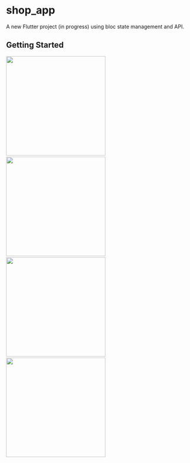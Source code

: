 # shop_app

A new Flutter project (in progress) using bloc state management and API.

## Getting Started

<img src="https://user-images.githubusercontent.com/69325037/127577780-4e9fa01a-91dd-4b07-ab4b-bde79d8f0797.jpeg" width="270"/> $~$ <img src="https://user-images.githubusercontent.com/69325037/127577008-2598b400-8442-41f2-81ae-fc6dafd47568.jpeg" width="270"/> $~$<img src="https://user-images.githubusercontent.com/69325037/127577046-5965f18f-4aa6-4a9d-ba9b-943ee1563256.jpeg" width="270"/> $~$<img src="https://user-images.githubusercontent.com/69325037/127577115-bdba7206-a844-4ddc-8375-36240e1f529c.jpeg" width="270"/>


